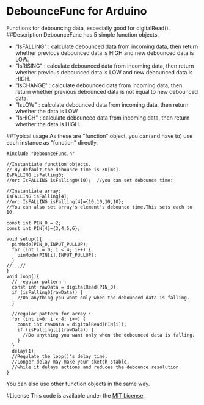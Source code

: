 # DebounceFunc for Arduino
Functions for debouncing data, especially good for digitalRead().
##Description
DebounceFunc has 5 simple function objects.

+ "IsFALLING" : calculate debounced data from incoming data, then return whether previous debounced data is HIGH and new debounced data is LOW.
+ "IsRISING" : calculate debounced data from incoming data, then return whether previous debounced data is LOW and new debounced data is HIGH.
+ "IsCHANGE" : calculate debounced data from incoming data, then return whether previous debounced data is not equal to  new debounced data.
+ "IsLOW" : calculate debounced data from incoming data, then return whether the data is LOW.
+ "IsHIGH" : calculate debounced data from incoming data, then return whether the data is HIGH.

##Typical usage
As these are "function" object, you can(and have to) use each instance as  "function" directly.


```
#include "DebounceFunc.h"

//Instantiate function objects.
// By default,the debounce time is 30[ms].
IsFALLING isFalling0;  
//or: IsFALLING isFalling0(10);  //you can set debounce time:

//Instantiate array:
IsFALLING isFalling[4];
//or: IsFALLING isFalling[4]={10,10,10,10};    
//You can also set array's element's debounce time.This sets each to 10.

const int PIN_0 = 2;
const int PIN[4]={3,4,5,6};

void setup(){
  pinMode(PIN_0,INPUT_PULLUP);
  for (int i = 0; i < 4; i++) {
    pinMode(PIN[i],INPUT_PULLUP);
  }
//...//
}
void loop(){
  // regular pattern :
  const int rawData = digitalRead(PIN_0);
  if (isFalling0(rawData)) {
    //Do anything you want only when the debounced data is falling.
  }

  //regular pattern for array :
  for (int i=0; i < 4; i++) {
    const int rawData = digitalRead(PIN[i]);
    if (isFalling[i](rawData)) {
      //Do anything you want only when the debounced data is falling.
    }
  }
  delay(1);
  //Regulate the loop()'s delay time.
  //Longer delay may make your sketch stable,
  //while it delays actions and reduces the debounce resolution.
}
```
You can also use other function objects in the same way.

#License
This code is available under the [MIT License](http://opensource.org/licenses/mit-license.php).
